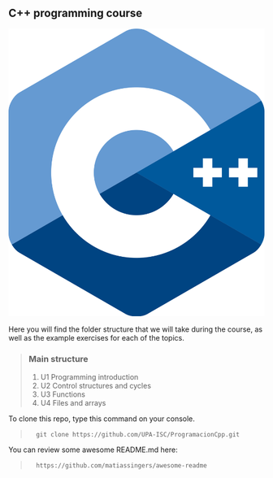 ## C++ programming course

![C++](/imagenes/c_logo.png)

Here you will find the folder structure that we will take during the course, as well as the example exercises for each of the topics.


> ### Main structure
> 1. U1 Programming introduction
> 2. U2 Control structures and cycles
> 3. U3 Functions
> 4. U4 Files and arrays

To clone this repo, type this command on your console.
>       git clone https://github.com/UPA-ISC/ProgramacionCpp.git


You can review some awesome README.md here: 
>       https://github.com/matiassingers/awesome-readme
